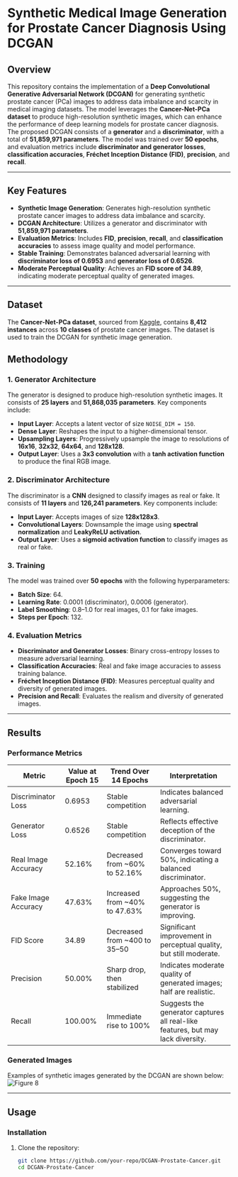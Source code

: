 # Synthetic Medical Image Generation for Prostate Cancer Diagnosis Using DCGAN

## Overview
This repository contains the implementation of a **Deep Convolutional Generative Adversarial Network (DCGAN)** for generating synthetic prostate cancer (PCa) images to address data imbalance and scarcity in medical imaging datasets. The model leverages the **Cancer-Net-PCa dataset** to produce high-resolution synthetic images, which can enhance the performance of deep learning models for prostate cancer diagnosis. The proposed DCGAN consists of a **generator** and a **discriminator**, with a total of **51,859,971 parameters**. The model was trained over **50 epochs**, and evaluation metrics include **discriminator and generator losses**, **classification accuracies**, **Fréchet Inception Distance (FID)**, **precision**, and **recall**.

---

## Key Features
- **Synthetic Image Generation**: Generates high-resolution synthetic prostate cancer images to address data imbalance and scarcity.
- **DCGAN Architecture**: Utilizes a generator and discriminator with **51,859,971 parameters**.
- **Evaluation Metrics**: Includes **FID**, **precision**, **recall**, and **classification accuracies** to assess image quality and model performance.
- **Stable Training**: Demonstrates balanced adversarial learning with **discriminator loss of 0.6953** and **generator loss of 0.6526**.
- **Moderate Perceptual Quality**: Achieves an **FID score of 34.89**, indicating moderate perceptual quality of generated images.

---

## Dataset
The **Cancer-Net-PCa dataset**, sourced from [Kaggle](https://www.kaggle.com/datasets/cancer-net-pca), contains **8,412 instances** across **10 classes** of prostate cancer images. The dataset is used to train the DCGAN for synthetic image generation.

## Methodology
### 1. **Generator Architecture**
The generator is designed to produce high-resolution synthetic images. It consists of **25 layers** and **51,868,035 parameters**. Key components include:
- **Input Layer**: Accepts a latent vector of size `NOISE_DIM = 150`.
- **Dense Layer**: Reshapes the input to a higher-dimensional tensor.
- **Upsampling Layers**: Progressively upsample the image to resolutions of **16x16**, **32x32**, **64x64**, and **128x128**.
- **Output Layer**: Uses a **3x3 convolution** with a **tanh activation function** to produce the final RGB image.

### 2. **Discriminator Architecture**
The discriminator is a **CNN** designed to classify images as real or fake. It consists of **11 layers** and **126,241 parameters**. Key components include:
- **Input Layer**: Accepts images of size **128x128x3**.
- **Convolutional Layers**: Downsample the image using **spectral normalization** and **LeakyReLU activation**.
- **Output Layer**: Uses a **sigmoid activation function** to classify images as real or fake.

### 3. **Training**
The model was trained over **50 epochs** with the following hyperparameters:
- **Batch Size**: 64.
- **Learning Rate**: 0.0001 (discriminator), 0.0006 (generator).
- **Label Smoothing**: 0.8–1.0 for real images, 0.1 for fake images.
- **Steps per Epoch**: 132.

### 4. **Evaluation Metrics**
- **Discriminator and Generator Losses**: Binary cross-entropy losses to measure adversarial learning.
- **Classification Accuracies**: Real and fake image accuracies to assess training balance.
- **Fréchet Inception Distance (FID)**: Measures perceptual quality and diversity of generated images.
- **Precision and Recall**: Evaluates the realism and diversity of generated images.

---

## Results
### Performance Metrics
| Metric                  | Value at Epoch 15 | Trend Over 14 Epochs          | Interpretation                                                                 |
|-------------------------|-------------------|-------------------------------|--------------------------------------------------------------------------------|
| Discriminator Loss      | 0.6953           | Stable competition            | Indicates balanced adversarial learning.                                       |
| Generator Loss          | 0.6526           | Stable competition            | Reflects effective deception of the discriminator.                             |
| Real Image Accuracy     | 52.16%           | Decreased from ~60% to 52.16% | Converges toward 50%, indicating a balanced discriminator.                     |
| Fake Image Accuracy     | 47.63%           | Increased from ~40% to 47.63% | Approaches 50%, suggesting the generator is improving.                         |
| FID Score               | 34.89            | Decreased from ~400 to 35–50  | Significant improvement in perceptual quality, but still moderate.             |
| Precision               | 50.00%           | Sharp drop, then stabilized   | Indicates moderate quality of generated images; half are realistic.            |
| Recall                  | 100.00%          | Immediate rise to 100%        | Suggests the generator captures all real-like features, but may lack diversity. |

### Generated Images
Examples of synthetic images generated by the DCGAN are shown below:
![Figure 8](https://github.com/user-attachments/assets/dc20dd6e-4078-4851-b6cc-6583b72d2a62)

---

## Usage
### Installation
1. Clone the repository:
   ```bash
   git clone https://github.com/your-repo/DCGAN-Prostate-Cancer.git
   cd DCGAN-Prostate-Cancer
